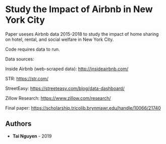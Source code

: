 # Study the Impact of Airbnb in New York City

Paper useses Airbnb data 2015-2018 to study the impact of home sharing on hotel, rental, and social welfare in New York City.

Code requires data to run.

Data sources: 

Inside Airbnb (web-scraped data): http://insideairbnb.com/

STR: https://str.com/

StreetEasy: https://streeteasy.com/blog/data-dashboard/

Zillow Research: https://www.zillow.com/research/

Final paper: https://scholarship.tricolib.brynmawr.edu/handle/10066/21740

## Authors

* **Tai Nguyen** - 2019

